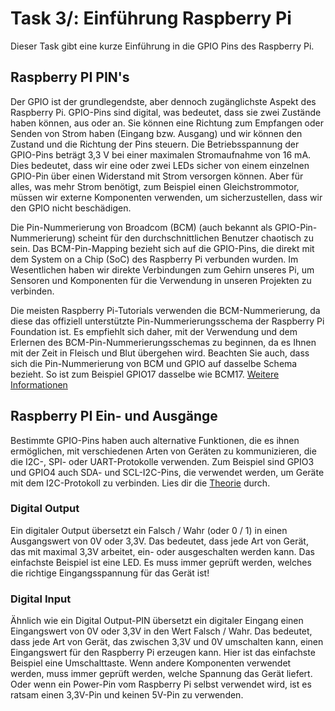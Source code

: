 # Task 3/: Einführung Raspberry Pi
Dieser Task gibt eine kurze Einführung in die GPIO Pins des Raspberry Pi.

## Raspberry PI PIN's
Der GPIO ist der grundlegendste, aber dennoch zugänglichste Aspekt des Raspberry Pi. GPIO-Pins sind digital, was bedeutet,
dass sie zwei Zustände haben können, aus oder an. Sie können eine Richtung zum Empfangen oder Senden von Strom haben
(Eingang bzw. Ausgang) und wir können den Zustand und die Richtung der Pins steuern. Die Betriebsspannung der GPIO-Pins
beträgt 3,3 V bei einer maximalen Stromaufnahme von 16 mA. Dies bedeutet, dass wir eine oder zwei LEDs sicher von einem
einzelnen GPIO-Pin über einen Widerstand mit Strom versorgen können. Aber für alles, was mehr Strom benötigt, zum
Beispiel einen Gleichstrommotor, müssen wir externe Komponenten verwenden, um sicherzustellen, dass wir den GPIO nicht
beschädigen.

Die Pin-Nummerierung von Broadcom (BCM) (auch bekannt als GPIO-Pin-Nummerierung) scheint für den durchschnittlichen
Benutzer chaotisch zu sein. Das BCM-Pin-Mapping bezieht sich auf die GPIO-Pins, die direkt mit dem System on a Chip (SoC)
des Raspberry Pi verbunden wurden. Im Wesentlichen haben wir direkte Verbindungen zum Gehirn unseres Pi, um Sensoren und
Komponenten für die Verwendung in unseren Projekten zu verbinden.

Die meisten Raspberry Pi-Tutorials verwenden die BCM-Nummerierung, da diese das offiziell unterstützte
Pin-Nummerierungsschema der Raspberry Pi Foundation ist. Es empfiehlt sich daher, mit der Verwendung und dem Erlernen
des BCM-Pin-Nummerierungsschemas zu beginnen, da es Ihnen mit der Zeit in Fleisch und Blut übergehen wird. Beachten Sie
auch, dass sich die Pin-Nummerierung von BCM und GPIO auf dasselbe Schema bezieht. So ist zum Beispiel GPIO17 dasselbe
wie BCM17.
[Weitere Informationen](https://pi4j.com/documentation/pin-numbering/)

## Raspberry PI Ein- und Ausgänge
Bestimmte GPIO-Pins haben auch alternative Funktionen, die es ihnen ermöglichen, mit verschiedenen Arten von Geräten zu
kommunizieren, die die I2C-, SPI- oder UART-Protokolle verwenden. Zum Beispiel sind GPIO3 und GPIO4 auch SDA- und SCL-I2C-Pins,
die verwendet werden, um Geräte mit dem I2C-Protokoll zu verbinden.
Lies dir die [Theorie](https://pi4j.com/documentation/io-examples/) durch.

### Digital Output
Ein digitaler Output übersetzt ein Falsch / Wahr (oder 0 / 1) in einen Ausgangswert von 0V oder 3,3V. Das
bedeutet, dass jede Art von Gerät, das mit maximal 3,3V arbeitet, ein- oder ausgeschalten werden kann. Das einfachste
Beispiel ist eine LED. Es muss immer geprüft werden, welches die richtige Eingangsspannung für das Gerät ist!

### Digital Input
Ähnlich wie ein Digital Output-PIN übersetzt ein digitaler Eingang einen Eingangswert von 0V oder 3,3V in den Wert
Falsch / Wahr. Das bedeutet, dass jede Art von Gerät, das zwischen 3,3V und 0V umschalten kann, einen Eingangswert für
den Raspberry Pi erzeugen kann. Hier ist das einfachste Beispiel eine Umschalttaste. Wenn andere Komponenten
verwendet werden, muss immer geprüft werden, welche Spannung das Gerät liefert. Oder wenn ein Power-Pin vom Raspberry Pi
selbst verwendet wird, ist es ratsam einen 3,3V-Pin und keinen 5V-Pin zu verwenden.